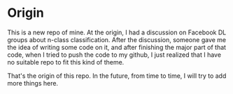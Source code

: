 # Origin
This is a new repo of mine. At the origin, I had a discussion on Facebook DL groups about
n-class classification. After the discussion, someone gave me the idea of writing some code
on it, and after finishing the major part of that code, when I tried to push the code to
my github, I just realized that I have no suitable repo to fit this kind of theme.

That's the origin of this repo. In the future, from time to time, I will try to add more things here.
